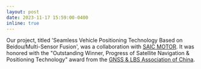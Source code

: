 ```yaml
---
layout: post
date: 2023-11-17 15:59:00-0400
inline: true
---
```


Our project, titled 'Seamless Vehicle Positioning Technology Based on Beidou/Multi-Sensor Fusion', was a collaboration with [SAIC MOTOR](https://www.saicmotor.com/chinese/index.shtml). It was honored with the "Outstanding Winner, Progress of Satellite Navigation & Positioning Technology" award from the [GNSS & LBS Association of China](http://www.glac.org.cn/).
